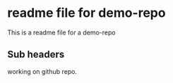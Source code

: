 # readme file for demo-repo
This is a readme file for a demo-repo

## Sub headers
working on github repo.

